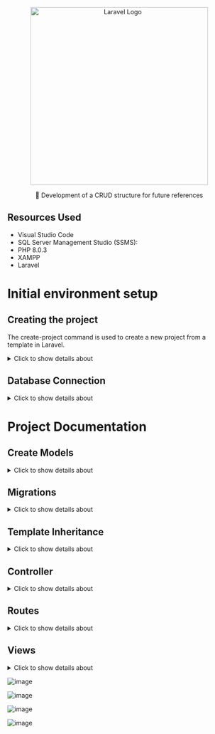 <p align="center"><a href="https://laravel.com" target="_blank"><img src="https://raw.githubusercontent.com/laravel/art/master/logo-lockup/5%20SVG/2%20CMYK/1%20Full%20Color/laravel-logolockup-cmyk-red.svg" width="400" alt="Laravel Logo"></a></p>

<p align="center">🚀 Development of a CRUD structure for future references</p>

## Resources Used
- Visual Studio Code
- SQL Server Management Studio (SSMS):
- PHP 8.0.3
- XAMPP
- Laravel 


# Initial environment setup


## Creating the project

The create-project command is used to create a new project from a template in Laravel. 

<details>
<summary>Click to show details about</summary>

```
composer create-project laravel/laravel CrudLaravel
```

### Use Artisan to Start the Server

``` 
php artisan serve 
```

</details>

## Database Connection

<details>
<summary>Click to show details about</summary>

### Check for the Extension File

Ensure that the `php_pdo_sqlsrv.dll` file is located in the correct directory:

![image](https://github.com/user-attachments/assets/2052b564-5392-4197-a30b-0dbf79ceb326)

**Expected Path:** `C:\xampp\php\ext\php_pdo_sqlsrv.dll`

### If the file does not exist (Optional):

#### STEP 1: Check the PHP version

![image](https://github.com/user-attachments/assets/e08ed15f-bfd3-47b1-b4df-7d36e8bbfa5e)

#### STEP 2: Download the Compatible Extension

The `pdo_sqlsrv` extension must be compatible with the PHP version you are using. Download the correct version of the extension from the Microsoft Drivers for PHP for SQL Server.

Go to the [SQL Server driver versions for PHP](https://github.com/microsoft/msphpsql/releases) and download the version corresponding to your PHP version:

![image](https://github.com/user-attachments/assets/7c6b92da-67e9-458f-bd0e-0ff19504748f)

#### STEP 3: Move the Downloaded DLL File

Move the downloaded `.dll` file to the following path and remove the version number from the file name:

`C:\xampp\php\ext\php_pdo_sqlsrv.dll`

![image](https://github.com/user-attachments/assets/e815bf3f-ee1c-40ea-837a-c42c1369f1f3)

#### STEP 4: Configure the `php.ini` File

Edit the `php.ini` file located in `C:\xampp\php\` and add or verify the following line to load the extension:

```ini
extension=pdo_sqlsrv
```

## Configure Connection Files

##### .env for SQL Server Connection Configure: 

Update the .env file to configure the connection to the SQL Server from SQL Server Management Studio.

![image](https://github.com/user-attachments/assets/d388ab97-fccd-4d07-9e66-f9869456ded0)


#### Configure database/config.php and Add the Connection:

Edit the database/config.php file and add the connection settings for SQL Server.

![image](https://github.com/user-attachments/assets/439198b3-2800-4a3c-bb95-4ed86f0ee323)


</details>

# Project Documentation

## Create Models

<details>
<summary>Click to show details about</summary>

### Create the Migration and Model MATERIAL 

Run the Artisan command to create the migration and model: 

```
php artisan make:model Material –m
```

This command creates a model called Material in app/Models/Material.php and a migration in database/migrations/xxxx_xx_xx_xxxxxx_create_materials_table.php for the corresponding table. 

###  Define Migration 

Open the generated migration in database/migrations/xxxx_xx_xx_xxxxxx_create_materials_table.php and define the table columns according to your Django class: 

![image](https://github.com/user-attachments/assets/4a3c1f15-eec8-420f-a7cd-74e8c35f60fa)


###  Define the Model 

Open the app/Models/Material.php file and define the model:

![image](https://github.com/user-attachments/assets/c9ab8e84-bf4c-4cb0-a884-242e61109230)


### Run Migrations 

Finally, run the migrations to create the table in the database: 

```
php artisan migrate
```

 
### Create the Migration and Model ORDER : One to Many 

Run the Artisan command to create the migration and model: 

```
php artisan make:model Order –m
```

This command creates a model called Material in app/Models/Order.php and a migration in database/migrations/xxxx_xx_xx_xxxxxx_create_order_table.php for the corresponding table. 

###  Define Migration 

Open the generated migration in database/migrations/xxxx_xx_xx_xxxxxx_create_order_table.php and define the table columns according to your Django class: 

![image](https://github.com/user-attachments/assets/e479cd94-f3e9-44e9-a63c-67466e2d9645)


###  Define the Model 

Open the app/Models/Order.php file and define the model:

![image](https://github.com/user-attachments/assets/fbf31bc2-6ab3-4096-aa45-1c73ae889780)

###  Change Model MATERIAL 

Open the app/Models/Material.php file and add the one-to-many relationship with Order

![image](https://github.com/user-attachments/assets/3f634060-844c-4127-b875-ef210b6be224)


### Run Migrations 

Finally, run the migrations to create the table in the database: 

```
php artisan migrate
```

</details>

## Migrations

<details>
<summary>Click to show details about</summary>

### Migration Structure

- **up() Method:** Defines the operations to be performed when the migration is applied, such as creating a table.
- **down() Method:** Defines the operations to revert the changes performed by the `up()` method, such as deleting a table.

### Creating Migrations

- **Command:** `php artisan make:migration migration_name`
  - **Example:** `php artisan make:migration create_products_table`
  - **Description:** This command creates a new migration file in the `database/migrations` folder. Migrations are used to create and modify tables in the database.

### Run Migrations

- **Command:** `php artisan migrate`
  - **Description:** Applies all pending migrations, creating or modifying tables in the database as defined in the migrations' `up()` methods.

### Check Migration Status

- **Command:** `php artisan migrate:status`
  - **Description:** Displays the status of each migration, indicating whether it was applied or not.

### Update Tables

- **Command:** `php artisan migrate:fresh`
  - **Description:** Removes all tables from the database using the `down()` method and recreates them using the `up()` method. **Warning:** This command will delete all tables from the database.

### Add Fields

- **Command:** `php artisan make:migration add_field_to_table`
  - **Example:** `php artisan make:migration add_category_to_products_table`
  - **Description:** Creates a new migration to add fields to an existing table. Use `Schema::table` to modify existing tables.

### Apply Changes

- **Command:** `php artisan migrate`
  - **Description:** After creating a migration to add or modify fields, run this command to apply the changes.

### Undo Changes

- **Command:** `php artisan migrate:rollback`
  - **Description:** Rolls back the last batch of migrations applied.

- **Command:** `php artisan migrate:reset`
  - **Description:** Rolls back all applied migrations and re-runs them. Deletes all tables and recreates them from the migrations.


</details>

## Template Inheritance

<details>
<summary>Click to show details about</summary>

### Layout (Master Page)

**Create the layouts folder:** In your Laravel project directory, navigate to `resources/views` and create a new folder called `layouts`.

**Add the main.blade.php file:** Inside the `layouts` folder, create a file called `main.blade.php`. This file will serve as the base layout for your pages.

![image](https://github.com/user-attachments/assets/0b647866-d364-482a-b31b-5bd06e878b1c)

**Main.blade.php file structure:** In the `main.blade.php` file, define the main HTML structure that will be shared across all pages that use this layout. Use the `@yield('content')` directive to indicate where the specific content of each page will be rendered.

![image](https://github.com/user-attachments/assets/14286e17-0e04-4b52-8fce-615864f2a1af)


### Rendering Content

**Create the home folder:** Create sessions that will be rendered within the main layout

**Create the material folder:** Create sessions that will be rendered within the main layout

**Create the order folder:** Create sessions that will be rendered within the main layout


![image](https://github.com/user-attachments/assets/a7fee61a-c73f-41e3-ad1d-42c25d7b81a6)

</details>

## Controller

<details>
<summary>Click to show details about</summary>

### Create the Controller 

Use Artisan, Laravel's command line tool, to generate the controller. Run the following command in the terminal: 

```
php artisan make:controller HomeController
````

This will create a HomeController.php file inside the app/Http/Controllers directory. 

 
### Define the Method for the Home Page: 

In the HomeController.php file, define an index method that will return the home.blade.php view: 

![image](https://github.com/user-attachments/assets/f1785cac-5aa0-41a4-9e61-3568503dd40e)


### Update the Route to Use the Controller:

Now, you need to update the route in the routes/web.php file so that it uses the HomeController instead of directly returning the view: 

![image](https://github.com/user-attachments/assets/879b50e2-898f-4175-835f-554da8ab6e4a)


### Actions

The `MaterialController` is responsible for managing all operations related to materials in the application. It allows users to view, create, edit and delete materials through a web interface. Below are described the main actions available in this controller and what each of them accomplishes.

![image](https://github.com/user-attachments/assets/392b7b9b-3111-4dc8-a853-44fe9c0e6070)


#### 1. `index()`
- **Description:** Lists all registered materials.
- **URL:** `GET /materials`
- **Return:** Renders the `material.material_list` view with the list of materials.

#### 2. `show($id)`
- **Description:** Displays the details of a specific material.
- **URL:** `GET /materials/{id}`
- **Parameters:**
  - `$id`: ID of the material that will be displayed.
- **Return:** Renders the `material.material_detail` view with the material details.

#### 3. `create()`
- **Description:** Displays the form to create a new material.
- **URL:** `GET /materials/create`
- **Return:** Renders the `material.material_form` view.

### 4. `store(Request $request)`
- **Description:** Processes the creation form and stores a new material in the database.
- **URL:** `POST /materials`
- **Parameters:**
  - `Request $request`: Creation form data.
- **Return:** Redirects to the details page of the newly created material.

#### 5. `edit($id)`
- **Description:** Displays the form to edit an existing material.
- **URL:** `GET /materials/{id}/edit`
- **Parameters:**
  - `$id`: ID of the material that will be edited.
- **Return:** Renders the `material.material_form` view with the material data.

#### 6. `update(Request $request, $id)`
- **Description:** Processes the edit form and updates the material in the database.
- **URL:** `PUT /materials/{id}`
- **Parameters:**
  - `$id`: ID of the material that will be updated.
  - `Request $request`: Edit form data.
- **Return:** Redirects to the list of materials with a success message.

#### 7. `destroy($id)`
- **Description:** Deletes an existing material from the database.
- **URL:** `DELETE /materials/{id}`
- **Parameters:**
  - `$id`: ID of the material that will be deleted.
- **Return:** Redirects to the list of materials after deletion.

</details>

## Routes

<details>
<summary>Click to show details about</summary>

![image](https://github.com/user-attachments/assets/55fa0ffb-c7e6-4596-9927-a4eba4c70cd7)

## Main Route

### 1. Home
- **URL:** `GET /`
- **Controller:** `HomeController`
- **Action:** `index()`
- **Route Name:** `home`
- **Description:** Renders the homepage of the application.

## Material Routes

Routes related to materials are grouped under the `materials` prefix.

### 1. List Materials
- **URL:** `GET /materials`
- **Controller:** `MaterialController`
- **Action:** `index()`
- **Route Name:** `material.index`
- **Description:** Displays a list of all registered materials.

### 2. Create Material
- **URL:** `GET /materials/create`
- **Controller:** `MaterialController`
- **Action:** `create()`
- **Route Name:** `material.create`
- **Description:** Displays the form to create a new material.

### 3. Store Material
- **URL:** `POST /materials/create`
- **Controller:** `MaterialController`
- **Action:** `store()`
- **Route Name:** `material.store`
- **Description:** Processes and stores the data for a new material in the database.

### 4. Show Material
- **URL:** `GET /materials/{id}`
- **Controller:** `MaterialController`
- **Action:** `show()`
- **Route Name:** `material.show`
- **Parameters:** 
  - `{id}`: ID of the material to be displayed.
- **Description:** Displays the details of a specific material.

### 5. Edit Material
- **URL:** `GET /materials/{id}/edit`
- **Controller:** `MaterialController`
- **Action:** `edit()`
- **Route Name:** `material.edit`
- **Parameters:** 
  - `{id}`: ID of the material to be edited.
- **Description:** Displays the form to edit an existing material.

### 6. Update Material
- **URL:** `PUT /materials/{id}`
- **Controller:** `MaterialController`
- **Action:** `update()`
- **Route Name:** `material.update`
- **Parameters:** 
  - `{id}`: ID of the material to be updated.
- **Description:** Processes and updates the data for an existing material in the database.

### 7. Delete Material
- **URL:** `DELETE /materials/{id}/delete`
- **Controller:** `MaterialController`
- **Action:** `destroy()`
- **Route Name:** `material.destroy`
- **Parameters:** 
  - `{id}`: ID of the material to be deleted.
- **Description:** Deletes a specific material from the database.

## Order Routes

Routes related to orders are grouped under the `orders` prefix.

### 1. List Orders
- **URL:** `GET /orders`
- **Controller:** `OrderController`
- **Action:** `index()`
- **Route Name:** `order.index`
- **Description:** Displays a list of all registered orders.

### 2. Create Order
- **URL:** `GET /orders/create`
- **Controller:** `OrderController`
- **Action:** `create()`
- **Route Name:** `order.create`
- **Description:** Displays the form to create a new order.

### 3. Store Order
- **URL:** `POST /orders/create`
- **Controller:** `OrderController`
- **Action:** `store()`
- **Route Name:** `order.store`
- **Description:** Processes and stores the data for a new order in the database.

### 4. Show Order
- **URL:** `GET /orders/{id}`
- **Controller:** `OrderController`
- **Action:** `show()`
- **Route Name:** `order.show`
- **Parameters:** 
  - `{id}`: ID of the order to be displayed.
- **Description:** Displays the details of a specific order.

### 5. Edit Order
- **URL:** `GET /orders/{id}/edit`
- **Controller:** `OrderController`
- **Action:** `edit()`
- **Route Name:** `order.edit`
- **Parameters:** 
  - `{id}`: ID of the order to be edited.
- **Description:** Displays the form to edit an existing order.

### 6. Update Order
- **URL:** `PUT /orders/{id}`
- **Controller:** `OrderController`
- **Action:** `update()`
- **Route Name:** `order.update`
- **Parameters:** 
  - `{id}`: ID of the order to be updated.
- **Description:** Processes and updates the data for an existing order in the database.

### 7. Delete Order
- **URL:** `DELETE /orders/{id}/delete`
- **Controller:** `OrderController`
- **Action:** `destroy()`
- **Route Name:** `order.destroy`
- **Parameters:** 
  - `{id}`: ID of the order to be deleted.
- **Description:** Deletes a specific order from the database.


</details>

## Views

<details>
<summary>Click to show details about</summary>

### Data Flow

1. **Reception of Request**
   
   When a user accesses a URL, the browser sends an HTTP request to the Laravel server.

2. **Routing**
   
   Laravel uses the routing system to map the URL to a specific controller and method. Routes are defined in the `routes/web.php` or `routes/api.php` files.

   **Routing Example:**
   ```php
   // routes/web.php
   Route::get('/', [MaterialController::class, 'index'])->name('material.index');


3. **Action and Controller**

The controller is responsible for processing the request and applying the business logic. The action method in the controller is called, which can process data and prepare the response.

![image](https://github.com/user-attachments/assets/291633b3-6318-491d-a5ec-ca9cc589351b)


5. **Render View**

![image](https://github.com/user-attachments/assets/ec56f2d7-c45b-4b39-9a7f-273be8daed45)


</details>

![image](https://github.com/user-attachments/assets/4b9869df-e9ee-454d-a36f-ba1b861219dd)

![image](https://github.com/user-attachments/assets/3074f2eb-fbb8-4335-96e5-69e9434b63b9)

![image](https://github.com/user-attachments/assets/6714470f-573c-4344-b806-7fd7f356f3e3)

![image](https://github.com/user-attachments/assets/f59ccf8e-3ef1-4d2a-a47e-3d21a74d40f8)






